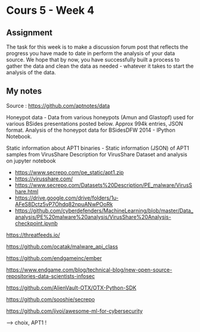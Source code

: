 # Cours 5 - Week 4
## Assignment

The task for this week is to make a discussion forum post that reflects the progress you have made to date in perform the analysis of your data source. We hope that by now, you have successfully built a process to gather the data and clean the data as needed - whatever it takes to start the analysis of the data.

## My notes

Source : https://github.com/aptnotes/data

Honeypot data - Data from various honeypots (Amun and Glastopf) used for various BSides presentations posted below. Approx 994k entries, JSON format.
Analysis of the honeypot data for BSidesDFW 2014 - IPython Notebook.

Static information about APT1 binaries - Static information (JSON) of APT1 samples from VirusShare
Description for VirusShare Dataset and analysis on jupyter notebook

- https://www.secrepo.com/pe_static/apt1.zip
- https://virusshare.com/
- https://www.secrepo.com/Datasets%20Description/PE_malware/VirusShare.html
- https://drive.google.com/drive/folders/1u-AFeS8Dctz5vP7Ohdq82npuANwPOoRk
- https://github.com/cyberdefenders/MachineLearning/blob/master/Data_analysis/PE%20malware%20analysis/VirusShare%20Analysis-checkpoint.ipynb

https://threatfeeds.io/

https://github.com/ocatak/malware_api_class

https://github.com/endgameinc/ember

https://www.endgame.com/blog/technical-blog/new-open-source-repositories-data-scientists-infosec

https://github.com/AlienVault-OTX/OTX-Python-SDK

https://github.com/sooshie/secrepo

https://github.com/jivoi/awesome-ml-for-cybersecurity

--> choix, APT1 !